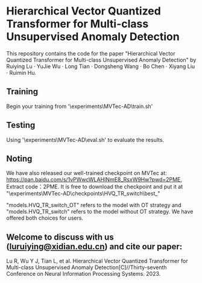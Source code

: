 # Hierarchical Vector Quantized Transformer for Multi-class Unsupervised Anomaly Detection


This repository contains the code for the paper "Hierarchical Vector Quantized Transformer for Multi-class Unsupervised Anomaly Detection" by Ruiying Lu · YuJie Wu · Long Tian · Dongsheng Wang · Bo Chen · Xiyang Liu · Ruimin Hu.

## Training
Begin your training from '\experiments\MVTec-AD\train.sh'

## Testing
Using '\experiments\MVTec-AD\eval.sh' to evaluate the results.

## Noting
We have also released our well-trained checkpoint on MVTec at: https://pan.baidu.com/s/1vPWwcWLAHINmE8_RsxW9Hw?pwd=2PME, Extract code：2PME. It is free to download the checkpoint and put it at "\experiments\MVTec-AD\checkpoints\HVQ_TR_switch\best_\"

"models.HVQ_TR_switch_OT" refers to the model with OT strategy and "models.HVQ_TR_switch" refers to the model without OT strategy. We have offered both choices for users. 

## Welcome to discuss with us (luruiying@xidian.edu.cn) and cite our paper:

Lu R, Wu Y J, Tian L, et al. Hierarchical Vector Quantized Transformer for Multi-class Unsupervised Anomaly Detection[C]//Thirty-seventh Conference on Neural Information Processing Systems. 2023.
